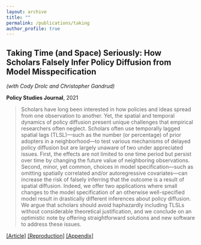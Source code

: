 ```yaml
---
layout: archive
title: ""
permalink: /publications/taking
author_profile: true
---
```


## Taking Time (and Space) Seriously: How Scholars Falsely Infer Policy Diffusion from Model Misspecification

*(with Cody Drolc and Christopher Gandrud)*

**Policy Studies Journal**, 2021

> Scholars have long been interested in how policies and ideas spread from one observation to another. Yet, the spatial and temporal dynamics of policy diffusion present unique challenges that empirical researchers often neglect. Scholars often use temporally lagged spatial lags (TLSL)—such as the number (or percentage) of prior adopters in a neighborhood—to test various mechanisms of delayed policy diffusion but are largely unaware of two under appreciated issues. First, the effects are not limited to one time period but persist over time by changing the future value of neighboring observations. Second, minor, yet common, choices in model specification—such as omitting spatially correlated and/or autoregressive covariates—can increase the risk of falsely inferring that the outcome is a result of spatial diffusion. Indeed, we offer two applications where small changes to the model specification of an otherwise well-specified model result in drastically different inferences about policy diffusion. We argue that scholars should avoid haphazardly including TLSLs without considerable theoretical justification, and we conclude on an optimistic note by offering straightforward solutions and new software to address these issues.

[[Article]](https://doi.org/10.1111/psj.12374) [[Reproduction]](..//files/TTSS--Replication.zip) [[Appendix]](..//files/TTSS--Appendix.pdf)
